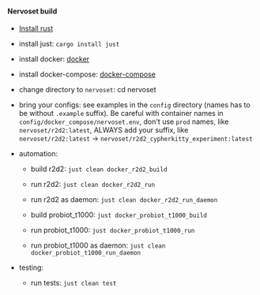 #### Nervoset build

- [Install rust](https://www.rust-lang.org/tools/install)
- install just: `cargo install just`

- install docker: [docker](https://docs.docker.com/get-docker/)
- install docker-compose: [docker-compose](https://docs.docker.com/compose/install/linux/)

- change directory to `nervoset`: cd nervoset
- bring your configs: see examples in the `config` directory (names has to be without `.example` suffix).
  Be careful with container names in `config/docker_compose/nervoset.env`, don't use `prod` names, 
  like `nervoset/r2d2:latest`, ALWAYS add your suffix, like `nervoset/r2d2:latest` -> `nervoset/r2d2_cypherkitty_experiment:latest` 

- automation: 
    - build r2d2: `just clean docker_r2d2_build`
    - run r2d2: `just clean docker_r2d2_run`
    - run r2d2 as daemon: `just clean docker_r2d2_run_daemon`

    - build probiot_t1000: `just docker_probiot_t1000_build`
    - run probiot_t1000: `just docker_probiot_t1000_run`
    - run probiot_t1000 as daemon: `just clean docker_probiot_t1000_run_daemon`
- testing: 
    - run tests: `just clean test`

